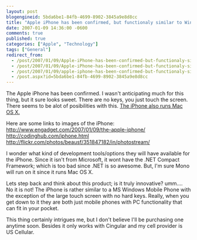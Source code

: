 ```yaml
---
layout: post
blogengineid: 5bda6be1-84fb-4699-8902-3845a9e8d8cc
title: "Apple iPhone has been confirmed, but functionaly similar to Windows Mobile Phone"
date: 2007-01-09 14:36:00 -0600
comments: true
published: true
categories: ["Apple", "Technology"]
tags: ["General"]
redirect_from: 
  - /post/2007/01/09/Apple-iPhone-has-been-confirmed-but-functionaly-similar-to-Windows-Mobile-Phone.aspx
  - /post/2007/01/09/Apple-iPhone-has-been-confirmed-but-functionaly-similar-to-Windows-Mobile-Phone
  - /post/2007/01/09/apple-iphone-has-been-confirmed-but-functionaly-similar-to-windows-mobile-phone
  - /post.aspx?id=5bda6be1-84fb-4699-8902-3845a9e8d8cc
---
```

<!-- more -->

The Apple iPhone has been confirmed. I wasn't anticipating much for this thing, but it sure looks sweet. There are no keys, you just touch the screen. There seems to be alot of posibilities with this. <a href="http://www.engadget.com/2007/01/09/the-apple-iphone/">The iPhone also runs Mac OS X.</a>

Here are some links to images of the iPhone:
<a href="http://www.engadget.com/2007/01/09/the-apple-iphone/">http://www.engadget.com/2007/01/09/the-apple-iphone/</a>
<a href="http://codinghub.com/iphone.html">http://codinghub.com/iphone.html</a>
<a href="http://flickr.com/photos/beausf/351847182/in/photostream/">http://flickr.com/photos/beausf/351847182/in/photostream/</a>

I wonder what kind of development tools/options they will have available for the iPhone. Since it isn't from Microsoft, it wont have the .NET Compact Framework; which is too bad since .NET is so awesome. But, I'm sure Mono will run on it since it runs Mac OS X.

Lets step back and think about this product; is it truly innovative? umm.... No it is not! The iPhone is rather similar to a MS Windows Mobile Phone with the exception of the large touch screen with no hard keys. Really, when you get down to it they are both just mobile phones with PC functionality that can fit in your pocket.

This thing certainly intrigues me, but I don't believe I'll be purchasing one anytime soon. Besides it only works with Cingular and my cell provider is US Cellular.
